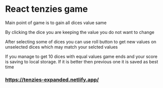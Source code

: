 # React tenzies game

Main point of game is to gain all dices value same 

By clicking the dice you are keeping the value you do not want to change 

After selecting some of dices you can use roll button to get new values on unselected dices which may match your selcted values 

If you manage to get 10 dices with equal values game ends and your score is saving to local storage. If it is better then previous one it is saved as best time

### https://tenzies-expanded.netlify.app/
